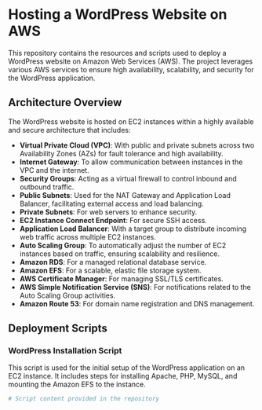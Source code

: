 # Hosting a WordPress Website on AWS

This repository contains the resources and scripts used to deploy a WordPress website on Amazon Web Services (AWS). The project leverages various AWS services to ensure high availability, scalability, and security for the WordPress application.

## Architecture Overview

The WordPress website is hosted on EC2 instances within a highly available and secure architecture that includes:

- **Virtual Private Cloud (VPC)**: With public and private subnets across two Availability Zones (AZs) for fault tolerance and high availability.
- **Internet Gateway**: To allow communication between instances in the VPC and the internet.
- **Security Groups**: Acting as a virtual firewall to control inbound and outbound traffic.
- **Public Subnets**: Used for the NAT Gateway and Application Load Balancer, facilitating external access and load balancing.
- **Private Subnets**: For web servers to enhance security.
- **EC2 Instance Connect Endpoint**: For secure SSH access.
- **Application Load Balancer**: With a target group to distribute incoming web traffic across multiple EC2 instances.
- **Auto Scaling Group**: To automatically adjust the number of EC2 instances based on traffic, ensuring scalability and resilience.
- **Amazon RDS**: For a managed relational database service.
- **Amazon EFS**: For a scalable, elastic file storage system.
- **AWS Certificate Manager**: For managing SSL/TLS certificates.
- **AWS Simple Notification Service (SNS)**: For notifications related to the Auto Scaling Group activities.
- **Amazon Route 53**: For domain name registration and DNS management.

## Deployment Scripts

### WordPress Installation Script

This script is used for the initial setup of the WordPress application on an EC2 instance. It includes steps for installing Apache, PHP, MySQL, and mounting the Amazon EFS to the instance.

```bash
# Script content provided in the repository
